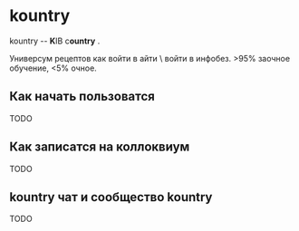 # kountry
kountry -- **K**IB c**ountry** . 

Универсум рецептов как войти в айти \ войти в инфобез. >95% заочное обучение, &lt;5% очное.

## Как начать пользоватся

TODO

## Как записатся на коллоквиум

TODO

## kountry чат и сообщество kountry

TODO
